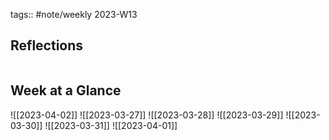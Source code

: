 tags:: #note/weekly 
2023-W13

## Reflections

```tasks
```

## Week at a Glance


![[2023-04-02]]
![[2023-03-27]]
![[2023-03-28]]
![[2023-03-29]]
![[2023-03-30]]
![[2023-03-31]]
![[2023-04-01]]
